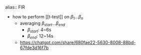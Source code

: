 alias:: FIR

- how to perform [[t-test]] on $\beta_1 \dots \beta_n$
	- averaging $\beta_{start} \dots \beta_{end}$
		- $\beta_{start}$: 4~6s
		- $\beta_{end}$: 12~14s
	- https://chatgpt.com/share/680fae22-5630-8008-88bd-67fde3d16f7b